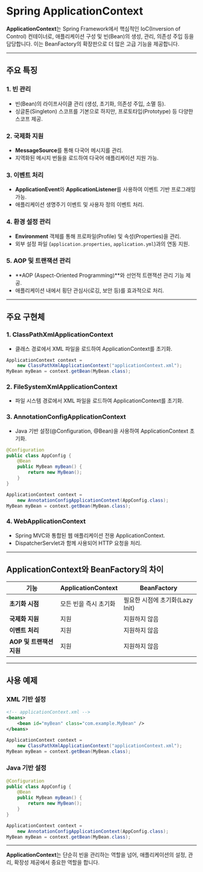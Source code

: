 # Spring ApplicationContext

**ApplicationContext**는 Spring Framework에서 핵심적인 IoC(Inversion of Control) 컨테이너로, 애플리케이션 구성 및 빈(Bean)의 생성, 관리, 의존성 주입 등을 담당합니다. 이는 BeanFactory의 확장판으로 더 많은 고급 기능을 제공합니다.

---

## 주요 특징

### 1. 빈 관리
- 빈(Bean)의 라이프사이클 관리 (생성, 초기화, 의존성 주입, 소멸 등).
- 싱글톤(Singleton) 스코프를 기본으로 하지만, 프로토타입(Prototype) 등 다양한 스코프 제공.

### 2. 국제화 지원
- **MessageSource**를 통해 다국어 메시지를 관리.
- 지역화된 메시지 번들을 로드하여 다국어 애플리케이션 지원 가능.

### 3. 이벤트 처리
- **ApplicationEvent**와 **ApplicationListener**를 사용하여 이벤트 기반 프로그래밍 가능.
- 애플리케이션 생명주기 이벤트 및 사용자 정의 이벤트 처리.

### 4. 환경 설정 관리
- **Environment** 객체를 통해 프로파일(Profile) 및 속성(Properties)을 관리.
- 외부 설정 파일 (`application.properties`, `application.yml`)과의 연동 지원.

### 5. AOP 및 트랜잭션 관리
- **AOP (Aspect-Oriented Programming)**와 선언적 트랜잭션 관리 기능 제공.
- 애플리케이션 내에서 횡단 관심사(로깅, 보안 등)를 효과적으로 처리.

---

## 주요 구현체

### 1. ClassPathXmlApplicationContext
- 클래스 경로에서 XML 파일을 로드하여 ApplicationContext를 초기화.
```java
ApplicationContext context = 
    new ClassPathXmlApplicationContext("applicationContext.xml");
MyBean myBean = context.getBean(MyBean.class);
```

### 2. FileSystemXmlApplicationContext
- 파일 시스템 경로에서 XML 파일을 로드하여 ApplicationContext를 초기화.

### 3. AnnotationConfigApplicationContext
- Java 기반 설정(@Configuration, @Bean)을 사용하여 ApplicationContext 초기화.
```java
@Configuration
public class AppConfig {
    @Bean
    public MyBean myBean() {
        return new MyBean();
    }
}

ApplicationContext context = 
    new AnnotationConfigApplicationContext(AppConfig.class);
MyBean myBean = context.getBean(MyBean.class);
```

### 4. WebApplicationContext
- Spring MVC와 통합된 웹 애플리케이션 전용 ApplicationContext.
- DispatcherServlet과 함께 사용되어 HTTP 요청을 처리.

---

## ApplicationContext와 BeanFactory의 차이

| **기능**            | **ApplicationContext** | **BeanFactory**        |
| ----------------- | ---------------------- | ---------------------- |
| **초기화 시점**        | 모든 빈을 즉시 초기화           | 필요한 시점에 초기화(Lazy Init) |
| **국제화 지원**        | 지원                     | 지원하지 않음                |
| **이벤트 처리**        | 지원                     | 지원하지 않음                |
| **AOP 및 트랜잭션 지원** | 지원                     | 지원하지 않음                |

---

## 사용 예제

### XML 기반 설정
```xml
<!-- applicationContext.xml -->
<beans>
    <bean id="myBean" class="com.example.MyBean" />
</beans>
```

```java
ApplicationContext context = 
    new ClassPathXmlApplicationContext("applicationContext.xml");
MyBean myBean = context.getBean(MyBean.class);
```

### Java 기반 설정
```java
@Configuration
public class AppConfig {
    @Bean
    public MyBean myBean() {
        return new MyBean();
    }
}

ApplicationContext context = 
    new AnnotationConfigApplicationContext(AppConfig.class);
MyBean myBean = context.getBean(MyBean.class);
```

---

**ApplicationContext**는 단순히 빈을 관리하는 역할을 넘어, 애플리케이션의 설정, 관리, 확장성 제공에서 중요한 역할을 합니다.
